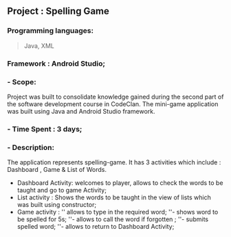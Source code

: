 ## Project : Spelling Game
### Programming languages:
> Java, XML
### Framework : Android Studio;

### - Scope:
Project was built to consolidate knowledge gained during the second part of the software development course in CodeClan.
The mini-game application was built using Java and Android Studio framework.

### - Time Spent : 3 days;

### - Description:
The application represents spelling-game. It has 3 activities which include : Dashboard , Game & List of Words.
- Dashboard Activity: welcomes to player, allows to check the words to be taught and go to game Activity;
- List activity : Shows the words to be taught in the view of lists which was built using constructor;
- Game activity : 
 '' allows to type in the required word;
 ''- shows word to be spelled for 5s;
''- allows to call the word if forgotten ;
 ''- submits spelled word;
 ''- allows to return to Dashboard Activity;
